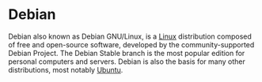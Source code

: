 # Debian

Debian also known as Debian GNU/Linux, is a [Linux](linux/linux.md) distribution composed of free and open-source software, developed by the community-supported Debian Project. The Debian Stable branch is the most popular edition for personal computers and servers. Debian is also the basis for many other distributions, most notably [Ubuntu](linux/distros/ubuntu.md).
